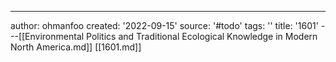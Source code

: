 ---
author: ohmanfoo
created: '2022-09-15'
source: '#todo'
tags: ''
title: '1601'
---[[Environmental Politics and Traditional Ecological Knowledge in Modern North America.md]]
[[1601.md]]
